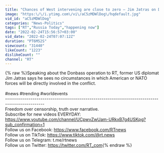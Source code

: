 ```yaml
---
title: "Chances of West intervening are close to zero – Jim Jatras on Donbass"
image: "https:\/\/i.ytimg.com\/vi\/aC5zMDWlDog\/hqdefault.jpg"
vid_id: "aC5zMDWlDog"
categories: "News-Politics"
tags: ["RT","Russia Today","happening now"]
date: "2022-02-24T15:56:57+03:00"
vid_date: "2022-02-24T07:07:12Z"
duration: "PT6M52S"
viewcount: "31440"
likeCount: "1223"
dislikeCount: ""
channel: "RT"
---
```

{% raw %}Speaking about the Donbass operation to RT, former US diplomat Jim Jatras says he sees no circumstances in which American or NATO forces will be directly involved in the conflict.<br /><br />#news #trending #worldevents<br />--------------------------------------------------------------------------------------------------<br />Freedom over censorship, truth over narrative.<br />Subscribe for new videos EVERYDAY: <a rel="nofollow" target="blank" href="https://www.youtube.com/channel/UCpwvZwUam-URkxB7g4USKpg?sub_confirmation=1">https://www.youtube.com/channel/UCpwvZwUam-URkxB7g4USKpg?sub_confirmation=1</a><br />Follow us on Facebook: <a rel="nofollow" target="blank" href="https://www.facebook.com/RTnews">https://www.facebook.com/RTnews</a><br />Follow us on TikTok: <a rel="nofollow" target="blank" href="https://www.tiktok.com/@rt.news">https://www.tiktok.com/@rt.news</a><br />Follow us on Telegram: t.me/rtnews <br />Follow us on Twitter: <a rel="nofollow" target="blank" href="https://twitter.com/RT_com">https://twitter.com/RT_com</a>{% endraw %}

